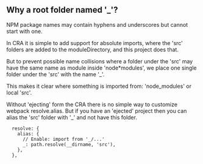 ## Why a root folder named '\_'?

NPM package names may contain hyphens and underscores but cannot start with one.

In CRA it is simple to add support for absolute imports, where the 'src' folders
are added to the moduleDirectory, and this project does that.

But to prevent possible name collisions where a folder under the 'src' may have
the same name as module inside 'node\*modules', we place one single folder under the 'src' with the name '\_'.

This makes it clear where something is imported from: 'node_modules' or local 'src'.

Without 'ejecting' form the CRA there is no simple way to customize webpack resolve.alias. But if you have an 'ejected' project then you can alias the 'src' folder
with '\_' and not have this folder.

```
  resolve: {
    alias: {
      // Enable: import from '_/...'
      _: path.resolve(__dirname, 'src'),
    },
  },
```
